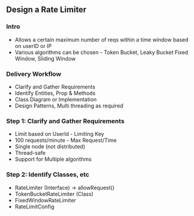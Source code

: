 ## Design a Rate Limiter

### Intro 
- Allows a certain maximum number of reqs within a time window based on userID or IP
- Various algorithms can be chosen - Token Bucket, Leaky Bucket Fixed Window, Sliding Window


### Delivery Workflow 
- Clarify and Gather Requirements 
- Identify Entities, Prop & Methods
- Class Diagram or Implementation 
- Design Patterns, Multi threading as required


### Step 1: Clarify and Gather Requirements 
- Limit based on UserId - Limiting Key
- 100 requests/minute - Max Request/Time
- Single node (not distributed)
- Thread-safe
- Support for Multiple algorithms 

### Step 2: Identify Classes, etc 
- RateLimiter (Interface) -> allowRequest()
- TokenBucketRateLimiter (Class) 
- FixedWindowRateLimiter 
- RateLimitConfig

